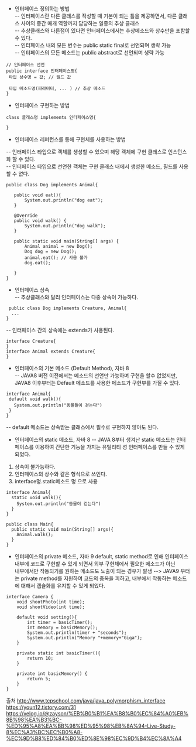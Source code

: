 - 인터페이스 정의하는 방법  
  -- 인터페이스란 다른 클래스를 작성할 때 기본이 되는 틀을 제공하면서, 다른 클래스 사이의 중간 매개 역할까지 담당하는 일종의 추상 클래스  
  -- 추상클래스와 다른점이 있다면 인터페이스에서는 추상메소드와 상수만을 포함할 수 있다.  
  -- 인터페이스 내의 모든 변수는 public static final로 선언되며 생략 가능  
  -- 인터페이스의 모든 메소드는 public abstract로 선언되며 생략 가능  
 ```
 // 인터페이스 선언
 public interface 인터페이스명{
  타입 상수명 = 값; // 필드 값
  
  타입 메소드명(파라미터, ... ) // 추상 메소드
 }
 ```
 
- 인터페이스 구현하는 방법  
```
class 클래스명 implements 인터페이스명{

}
```

- 인터페이스 레퍼런스를 통해 구현체를 사용하는 방법  
  
 -- 인터페이스 타입으로 객체를 생성할 수 있으며 해당 객체에 구현 클래스로 인스턴스화 할 수 있다.  
 -- 인터페이스 타입으로 선언한 객체는 구현 클래스 내에서 생성한 메소드, 필드를 사용할 수 없다.
 ```
 public class Dog implements Animal{

    public void eat(){
        System.out.println("dog eat");
    }

    @Override
    public void walk() {
        System.out.println("dog walk");
    }

    public static void main(String[] args) {
        Animal animal = new Dog();
        Dog dog = new Dog();
        animal.eat(); // 사용 불가
        dog.eat();

    }
}
 ```
- 인터페이스 상속  
-- 추상클래스와 달리 인터페이스는 다중 상속이 가능하다.
```
 public class Dog implements Creature, Animal{
  ...
}
```
-- 인터페이스 간의 상속에는 extends가 사용된다.
 ```
 interface Creature{
 }
 interface Animal extends Creature{
 }
 ```
- 인터페이스의 기본 메소드 (Default Method), 자바 8  
 -- JAVA8 버전 이전에서는 메소드의 선언만 가능하며 구현을 할수 없었지만, 
 JAVA8 이후부터는 Default 메소드를 사용한 메소드가 구현부를 가질 수 있다.  
 ```
interface Animal{
  default void walk(){
    System.out.println("동물들이 걷는다")
  }
}
 ```  
 -- default 메소드는 상속받는 클래스에서 필수로 구현하지 않아도 된다.
- 인터페이스의 static 메소드, 자바 8
-- JAVA 8부터 생겨난 static 메소드는 인터페이스를 이용하여 간단한 기능을 가지는 유틸리티 성 인터페이스를 만들 수 있게 되었다.
1. 상속이 불가능하다.
2. 인터페이스의 상수와 같은 형식으로 쓰인다.
3. interface명.static메소드 명 으로 사용
```
interface Animal{
  static void walk(){
    System.out.println("동물이 걷는다")
  }
}

public class Main{
  public static void main(String[] args){
    Animal.walk(); 
  }
}
```
- 인터페이스의 private 메소드, 자바 9
default, static method로 인해 인터페이스 내부에 코드로 구현할 수 있게 되면서 외부 구현체에서 필요한 메소드가 아닌  
내부에서만 작동되기를 원하는 메소드도 노출이 되는 경우가 발생
--> JAVA9 부터는 private method를 지원하여 코드의 중복을 피하고, 내부에서 작동하는 메소드에 대해서 캡슐화를 유지할 수 있게 되었다.
```
interface Camera {
    void shootPhoto(int time);
    void shootVideo(int time);

    default void setting(){
        int timer = basicTimer();
        int memory = basicMemory();
        System.out.println(timer + "seconds");
        System.out.println("Memory "+memory+"Giga");
    }

    private static int basicTimer(){
        return 10;
    }

    private int basicMemory() {
        return 5;
    }
}
```


출처
http://www.tcpschool.com/java/java_polymorphism_interface
https://youn12.tistory.com/31
https://velog.io/@zayson/%EB%B0%B1%EA%B8%B0%EC%84%A0%EB%8B%98%EA%B3%BC-%ED%95%A8%EA%BB%98%ED%95%98%EB%8A%94-Live-Study-8%EC%A3%BC%EC%B0%A8-%EC%9D%B8%ED%84%B0%ED%8E%98%EC%9D%B4%EC%8A%A4
